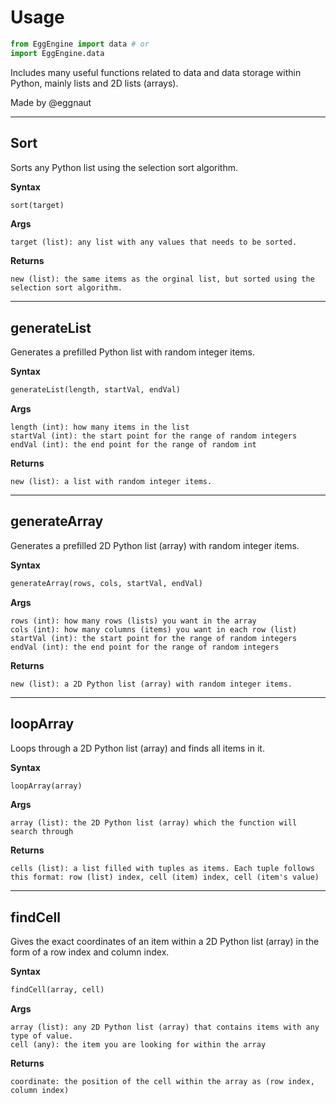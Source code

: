 # Usage 
```py
from EggEngine import data # or 
import EggEngine.data
```

Includes many useful functions related to data and data storage within Python, mainly lists and 2D lists (arrays).

Made by @eggnaut

---

## Sort

Sorts any Python list using the selection sort algorithm.

**Syntax**
```py
sort(target)
```

**Args**
```text
target (list): any list with any values that needs to be sorted.
```

**Returns**
```text
new (list): the same items as the orginal list, but sorted using the selection sort algorithm.
```

---

## generateList

Generates a prefilled Python list with random integer items.

**Syntax**
```py
generateList(length, startVal, endVal)
```

**Args**
```text
length (int): how many items in the list
startVal (int): the start point for the range of random integers
endVal (int): the end point for the range of random int
```

**Returns**
```text
new (list): a list with random integer items.
```

---

## generateArray

Generates a prefilled 2D Python list (array) with random integer items.

**Syntax**
```py
generateArray(rows, cols, startVal, endVal)
```

**Args**
```text
rows (int): how many rows (lists) you want in the array
cols (int): how many columns (items) you want in each row (list)
startVal (int): the start point for the range of random integers
endVal (int): the end point for the range of random integers
```

**Returns**
```text
new (list): a 2D Python list (array) with random integer items.
```

---

## loopArray

Loops through a 2D Python list (array) and finds all items in it.

**Syntax**
```py
loopArray(array)
```

**Args**
```text
array (list): the 2D Python list (array) which the function will search through
```

**Returns**
```text
cells (list): a list filled with tuples as items. Each tuple follows this format: row (list) index, cell (item) index, cell (item's value)
```

---

## findCell

Gives the exact coordinates of an item within a 2D Python list (array) in the form of a row index and column index.

**Syntax**
```py
findCell(array, cell)
```

**Args**
```text
array (list): any 2D Python list (array) that contains items with any type of value.
cell (any): the item you are looking for within the array
```

**Returns**
```text
coordinate: the position of the cell within the array as (row index, column index)
```